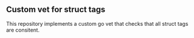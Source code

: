 Custom vet for struct tags
--------------------------

This repository implements a custom go vet that checks that all
struct tags are consitent.

